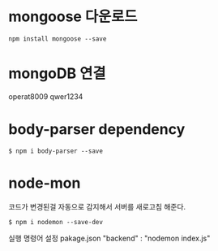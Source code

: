 # mongoose 다운로드

```
npm install mongoose --save

```

# mongoDB 연결

operat8009 qwer1234

# body-parser dependency

```
$ npm i body-parser --save
```

# node-mon

코드가 변경된걸 자동으로 감지해서 서버를 새로고침 해준다.

```
$ npm i nodemon --save-dev
```

실행 명령어 설정
pakage.json "backend" : "nodemon index.js"
